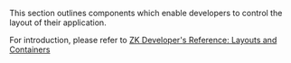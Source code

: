 

This section outlines components which enable developers to control the
layout of their application.

For introduction, please refer to [ZK Developer's Reference: Layouts and
Containers]({{site.baseurl}}/zk_dev_ref/ui_patterns/layouts_and_containers)




